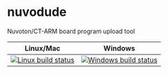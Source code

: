 # nuvodude
Nuvoton/CT-ARM board program upload tool

Linux/Mac|Windows
----- | ------
[![Linux build status](http://img.shields.io/travis/CytronTechnologies/nuvodude.svg)](https://travis-ci.org/CytronTechnologies/nuvodude) | [![Windows build status](https://ci.appveyor.com/api/projects/status/n79i3nxqj03bro49?svg=true)](https://ci.appveyor.com/project/bengchet/nuvodude-24chv)

